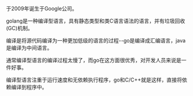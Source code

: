 于2009年诞生于Google公司。

golang是一种编译型语言，具有静态类型和类C语言语法的语言，并有垃圾回收(GC)机制。

编译是将源代码编译为一种更加低级的语言的过程--go是编译成汇编语言，java是编译为中间语言。

 通常编译型语言的编译过程太慢了，而go在这方面很优秀，对开发人员来说是一件好事。

 编译型语言注重于运行速度和无依赖执行程序，go和C/C++就是这样，直接将依赖编译到程序中。





